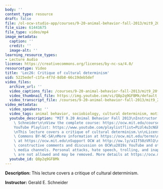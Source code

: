 ```yaml
---
body: ''
content_type: resource
draft: false
file: /ol-ocw-studio-app/courses/9-20-animal-behavior-fall-2013/mit9_20f13_lec26_360p_16_9.mp4
file_size: 61441675
file_type: video/mp4
image_metadata:
  caption: ''
  credit: ''
  image-alt: ''
learning_resource_types:
- Lecture Audio
license: https://creativecommons.org/licenses/by-nc-sa/4.0/
resourcetype: Video
title: 'Lec26: Critique of cultural determinism'
uid: 5225edef-c1fa-4f7d-8db8-66c19deb5def
video_files:
  archive_url: ''
  video_captions_file: /courses/9-20-animal-behavior-fall-2013/mit9_20f13_lec26_captions.vtt
  video_thumbnail_file: https://img.youtube.com/vi/Q8p2q9GFBMk/default.jpg
  video_transcript_file: /courses/9-20-animal-behavior-fall-2013/mit9_20f13_lec26_transcript.pdf
video_metadata:
  video_speakers: ''
  video_tags: animal behavior, sociobiology, cultural determinism, motivation
  youtube_description: "MIT 9.20 Animal Behavior Fall 2013\nInstructor: Gerald E.\
    \ Schneider\n\nView the complete course: https://ocw.mit.edu/courses/9-20-animal-behavior-fall-2013/\n\
    YouTube Playlist: https://www.youtube.com/playlist?list=PLUl4u3cNGP63TbPEWYEKOq8yAN8mEP_5O\n\
    \nThis lecture covers a critique of cultural determinism.\n\nLicense: Creative\
    \ Commons BY-NC-SA\nMore information at https://ocw.mit.edu/terms\nMore courses\
    \ at https://ocw.mit.edu\nSupport OCW at http://ow.ly/a1If50zVRlQ\n\nWe encourage\
    \ constructive comments and discussion on OCW\u2019s YouTube and other social\
    \ media channels. Personal attacks, hate speech, trolling, and inappropriate comments\
    \ are not allowed and may be removed. More details at https://ocw.mit.edu/comments."
  youtube_id: Q8p2q9GFBMk
---
```

**Description:** This lecture covers a critique of cultural determinism.

**Instructor:** Gerald E. Schneider